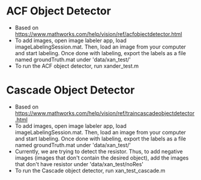 # ACF Object Detector
- Based on https://www.mathworks.com/help/vision/ref/acfobjectdetector.html
- To add images, open image labeler app, load imageLabelingSession.mat. Then, load an image from your computer and start labeling. Once done with labeling, export the labels as a file named groundTruth.mat under 'data/xan_test/'
- To run the ACF object detector, run xander_test.m

# Cascade Object Detector
- Based on https://www.mathworks.com/help/vision/ref/traincascadeobjectdetector.html
- To add images, open image labeler app, load imageLabelingSession.mat. Then, load an image from your computer and start labeling. Once done with labeling, export the labels as a file named groundTruth.mat under 'data/xan_test/'
- Currently, we are trying to detect the resistor. Thus, to add negative images (images that don't contain the desired object), add the images that don't have resistor under 'data/xan_test/noRes'
- To run the Cascade object detector, run xan_test_cascade.m
